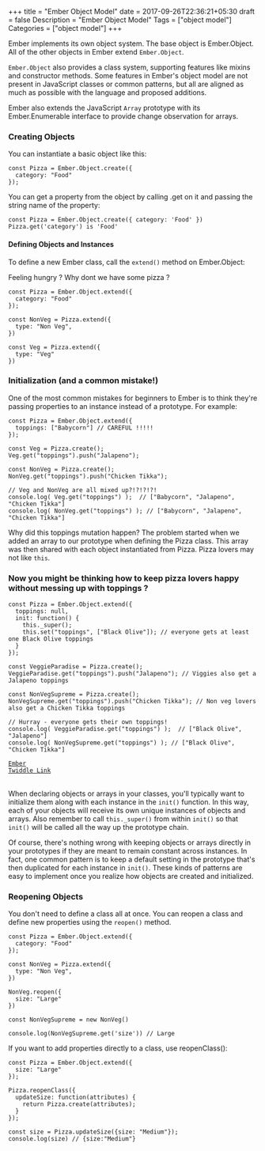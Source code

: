 +++
    title = "Ember Object Model"
    date = 2017-09-26T22:36:21+05:30
    draft = false
    Description = "Ember Object Model"
    Tags = ["object model"]
    Categories = ["object model"]
+++

Ember implements its own object system. The base object is Ember.Object. All of the other objects in Ember extend <code>Ember.Object</code>.

<code>Ember.Object</code> also provides a class system, supporting features like mixins and constructor methods. Some features in Ember's object model are not present in JavaScript classes or common patterns, but all are aligned as much as possible with the language and proposed additions.

Ember also extends the JavaScript <code>Array</code> prototype with its Ember.Enumerable interface to provide change observation for arrays.


### Creating Objects
You can instantiate a basic object like this:

```
const Pizza = Ember.Object.create({
  category: "Food"
});
```
You can get a property from the object by calling .get on it and passing the string name of the property:

```
const Pizza = Ember.Object.create({ category: 'Food' })
Pizza.get('category') is 'Food'
```

#### Defining Objects and Instances

To define a new Ember class, call the <code>extend()</code> method on Ember.Object:

Feeling hungry ? Why dont we have some pizza ?

```
const Pizza = Ember.Object.extend({
  category: "Food"
});

const NonVeg = Pizza.extend({
  type: "Non Veg",
})

const Veg = Pizza.extend({
  type: "Veg"
})
```

### Initialization (and a common mistake!)

One of the most common mistakes for beginners to Ember is to think they're passing properties to an instance instead of a prototype. For example:

```
const Pizza = Ember.Object.extend({
  toppings: ["Babycorn"] // CAREFUL !!!!!
});

const Veg = Pizza.create();
Veg.get("toppings").push("Jalapeno");

const NonVeg = Pizza.create();
NonVeg.get("toppings").push("Chicken Tikka");

// Veg and NonVeg are all mixed up?!?!?!?!
console.log( Veg.get("toppings") );  // ["Babycorn", "Jalapeno", "Chicken Tikka"]
console.log( NonVeg.get("toppings") ); // ["Babycorn", "Jalapeno", "Chicken Tikka"]
```

Why did this toppings mutation happen? The problem started when we added an array to our prototype when defining the Pizza class. This array was then shared with each object instantiated from Pizza. Pizza lovers may not like <code>this</code>.

### Now you might be thinking how to keep pizza lovers happy without messing up with toppings ? 


```
const Pizza = Ember.Object.extend({
  toppings: null,
  init: function() {
    this._super();
    this.set("toppings", ["Black Olive"]); // everyone gets at least one Black Olive toppings
  }
});

const VeggieParadise = Pizza.create();
VeggieParadise.get("toppings").push("Jalapeno"); // Viggies also get a Jalapeno toppings

const NonVegSupreme = Pizza.create();
NonVegSupreme.get("toppings").push("Chicken Tikka"); // Non veg lovers also get a Chicken Tikka toppings

// Hurray - everyone gets their own toppings!
console.log( VeggieParadise.get("toppings") );  // ["Black Olive", "Jalapeno"]
console.log( NonVegSupreme.get("toppings") ); // ["Black Olive", "Chicken Tikka"]
```

<code>[Ember Twiddle Link](https://ember-twiddle.com/c4016dce4607dfc1758456ff17983571)</code>

<br>
When declaring objects or arrays in your classes, you'll typically want to initialize them along with each instance in the <code>init()</code> function. In this way, each of your objects will receive its own unique instances of objects and arrays. Also remember to call <code>this._super()</code> from within <code>init()</code> so that <code>init()</code> will be called all the way up the prototype chain.

Of course, there's nothing wrong with keeping objects or arrays directly in your prototypes if they are meant to remain constant across instances. In fact, one common pattern is to keep a default setting in the prototype that's then duplicated for each instance in <code>init()</code>. These kinds of patterns are easy to implement once you realize how objects are created and initialized.


### Reopening Objects

You don't need to define a class all at once. You can reopen a class and define new properties using the <code>reopen()</code> method.

```
const Pizza = Ember.Object.extend({
  category: "Food"
});

const NonVeg = Pizza.extend({
  type: "Non Veg",
})

NonVeg.reopen({
  size: "Large"
})

const NonVegSupreme = new NonVeg()

console.log(NonVegSupreme.get('size')) // Large
```

If you want to add properties directly to a class, use reopenClass():

```
const Pizza = Ember.Object.extend({
  size: "Large"
});

Pizza.reopenClass({
  updateSize: function(attributes) {
    return Pizza.create(attributes);
  }
});

const size = Pizza.updateSize({size: "Medium"});
console.log(size) // {size:"Medium"}
```

